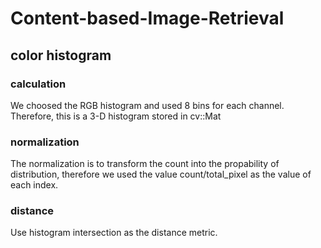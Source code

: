 # Content-based-Image-Retrieval

## color histogram

### calculation

We choosed the RGB histogram and used 8 bins for each channel. Therefore, this is a 3-D histogram stored in cv::Mat

### normalization

The normalization is to transform the count into the propability of distribution, therefore we used the value count/total_pixel as the value of each index.

### distance

Use histogram intersection as the distance metric.
